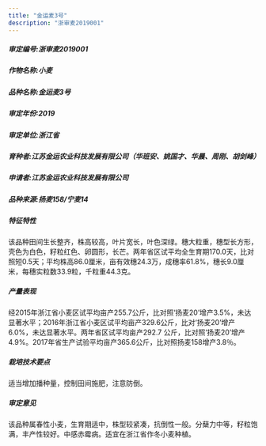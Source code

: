 ```yaml
---
title: "金运麦3号"
description: "浙审麦2019001"
---
```

##### 审定编号:浙审麦2019001

##### 作物名称:小麦

##### 品种名称:金运麦3号

##### 审定年份:2019

##### 审定单位:浙江省

##### 育种者:江苏金运农业科技发展有限公司（华班安、姚国才、华晨、周刚、胡剑峰）

##### 申请者:江苏金运农业科技发展有限公司

##### 品种来源:扬麦158/宁麦14

##### 特征特性
该品种田间生长整齐，株高较高，叶片宽长，叶色深绿。穗大粒重，穗型长方形，壳色为白色，籽粒红色、卵圆形，长芒。两年省区试平均全生育期170.0天，比对照短0.5天；平均株高86.0厘米，亩有效穗24.3万，成穗率61.8%，穗长9.0厘米，每穗实粒数33.9粒，千粒重44.3克。

##### 产量表现
经2015年浙江省小麦区试平均亩产255.7公斤，比对照‘扬麦20’增产3.5%，未达显著水平；2016年浙江省小麦区试平均亩产329.6公斤，比对‘扬麦20’增产6.0%，未达显著水平。两年省区试平均亩产292.7 公斤，比对照‘扬麦20’增产4.9%。2017年省生产试验平均亩产365.6公斤，比对照扬麦158增产3.8％。

##### 栽培技术要点
适当增加播种量，控制田间施肥，注意防倒。

##### 审定意见
该品种属春性小麦，生育期适中，株型较紧凑，抗倒性一般。分蘖力中等，籽粒饱满，丰产性较好。中感赤霉病。适宜在浙江省作冬小麦种植。
